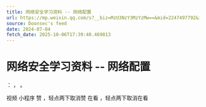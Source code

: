 ```yaml
---
title: 网络安全学习资料 -- 网络配置
url: https://mp.weixin.qq.com/s?__biz=MzU3NzY3MzYzMw==&mid=2247497792&idx=1&sn=b478738e97e68cb3a11e99054458da88
source: Doonsec's feed
date: 2024-07-04
fetch_date: 2025-10-06T17:39:40.469013
---
```


# 网络安全学习资料 -- 网络配置

：
，
。

视频
小程序
赞
，轻点两下取消赞
在看
，轻点两下取消在看